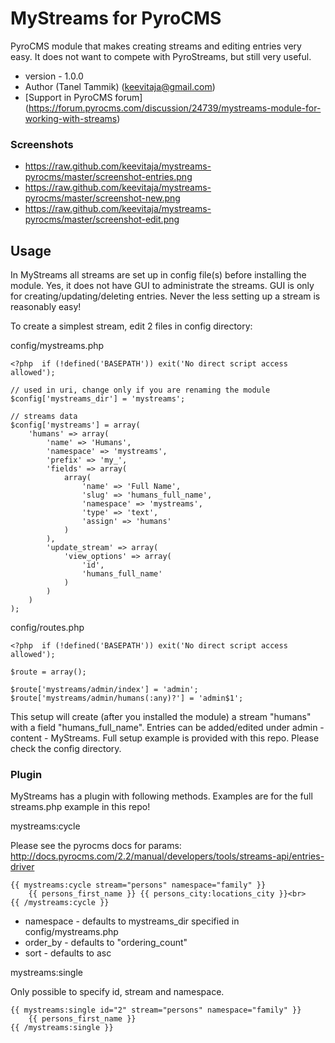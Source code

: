 # MyStreams for PyroCMS

PyroCMS module that makes creating streams and editing entries very easy. It does not want to compete with PyroStreams, but still very useful.

* version - 1.0.0
* Author (Tanel Tammik) (keevitaja@gmail.com)
* [Support in PyroCMS forum] (https://forum.pyrocms.com/discussion/24739/mystreams-module-for-working-with-streams)

### Screenshots

* https://raw.github.com/keevitaja/mystreams-pyrocms/master/screenshot-entries.png
* https://raw.github.com/keevitaja/mystreams-pyrocms/master/screenshot-new.png
* https://raw.github.com/keevitaja/mystreams-pyrocms/master/screenshot-edit.png

## Usage

In MyStreams all streams are set up in config file(s) before installing the module. Yes, it does not have GUI to administrate the streams. GUI is only for creating/updating/deleting entries. Never the less setting up a stream is reasonably easy!

To create a simplest stream, edit 2 files in config directory:

config/mystreams.php

	<?php  if (!defined('BASEPATH')) exit('No direct script access allowed');

	// used in uri, change only if you are renaming the module
	$config['mystreams_dir'] = 'mystreams';

	// streams data
	$config['mystreams'] = array(
		'humans' => array(
			'name' => 'Humans',
			'namespace' => 'mystreams',
			'prefix' => 'my_',
			'fields' => array(
				array(
					'name' => 'Full Name',
					'slug' => 'humans_full_name',
					'namespace' => 'mystreams',
					'type' => 'text',
					'assign' => 'humans'
				)
			),
			'update_stream' => array(
				'view_options' => array(
					'id',
					'humans_full_name'
				)
			)
		)
	);

config/routes.php

	<?php  if (!defined('BASEPATH')) exit('No direct script access allowed');

	$route = array();

	$route['mystreams/admin/index'] = 'admin';
	$route['mystreams/admin/humans(:any)?'] = 'admin$1';

This setup will create (after you installed the module) a stream "humans" with a field "humans_full_name". Entries can be added/edited under admin - content - MyStreams. Full setup example is provided with this repo. Please check the config directory.

### Plugin

MyStreams has a plugin with following methods. Examples are for the full streams.php example in this repo!

mystreams:cycle

Please see the pyrocms docs for params:
http://docs.pyrocms.com/2.2/manual/developers/tools/streams-api/entries-driver

	{{ mystreams:cycle stream="persons" namespace="family" }}
		{{ persons_first_name }} {{ persons_city:locations_city }}<br>
	{{ /mystreams:cycle }}

* namespace - defaults to mystreams_dir specified in config/mystreams.php
* order_by - defaults to "ordering_count"
* sort - defaults to asc

mystreams:single

Only possible to specify id, stream and namespace. 

	{{ mystreams:single id="2" stream="persons" namespace="family" }}
		{{ persons_first_name }}
	{{ /mystreams:single }}
